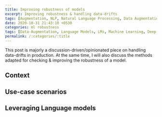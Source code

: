 ```yaml
---
title: Improving robustness of models
excerpt: Improving robustness & handling data-drifts 
tags: [Augmentation, NLP, Natural Language Processing, Data Augmentation, Robustness, Data Drifts]
date: 2020-10-31 21:43:10 +0530
categories: ml robustness
tags: [Data-Augmentation, Language Models, LMs, Machine Learning, Deep Learning, NLP]
permalink: /:categories/:title
---
```


This post is majorly a discussion-driven/opinionated piece on handling data-drifts in production. At the same time, I will also discuss the methods adapted for checking & improving the robustness of a model.

## Context



## Use-case scenarios


## Leveraging Language models
